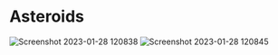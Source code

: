 # Asteroids

![Screenshot 2023-01-28 120838](https://user-images.githubusercontent.com/63372032/215262562-e6997ae1-58c0-42f9-8841-ac6e267a74f9.png)
![Screenshot 2023-01-28 120845](https://user-images.githubusercontent.com/63372032/215262565-03d0ab19-37de-4fa6-ab76-5d96a94b3fed.png)
